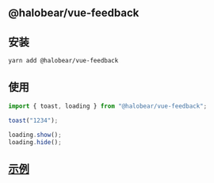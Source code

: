 ## @halobear/vue-feedback

## 安装

```bash
yarn add @halobear/vue-feedback
```

## 使用

```js
import { toast, loading } from "@halobear/vue-feedback";

toast("1234");

loading.show();
loading.hide();
```

## [示例](https://halobear.github.io/npm-packages/vue-feedback/demo.html)

